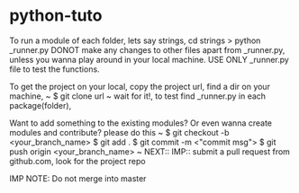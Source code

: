 # python-tuto

To run a module of each folder, lets say strings, cd strings > python _runner.py
DONOT make any changes to other files apart from _runner.py, unless you wanna play around in your local machine.
USE ONLY _runner.py file to test the functions.

To get the project on your local,
copy the project url,
find a dir on your machine,
  ~ $ git clone url ~
wait for it!,
to test find _runner.py in each package(folder),

Want to add something to the existing modules? Or even wanna create modules and contribute?
please do this
  ~
  $ git checkout -b <your_branch_name>
  $ git add .
  $ git commit -m <"commit msg">
  $ git push origin <your_branch_name>
  ~
NEXT:: IMP:: submit a pull request from github.com, look for the project repo

IMP NOTE: Do not merge into master

